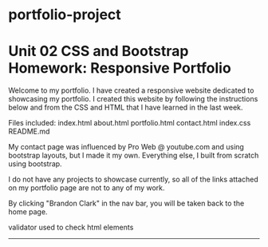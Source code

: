 # portfolio-project
# Unit 02 CSS and Bootstrap Homework: Responsive Portfolio

Welcome to my portfolio. I have created a responsive website dedicated to showcasing my portfolio. I created this website by following the instructions below and from the CSS and HTML that I have learned in the last week. 

Files included:
index.html
about.html
portfolio.html
contact.html
index.css
README.md

My contact page was influenced by Pro Web @ youtube.com and using bootstrap layouts, but I made it my own. Everything else, I built from scratch using bootstrap. 

I do not have any projects to showcase currently, so all of the links attached on my portfolio page are not to any of my work. 

By clicking "Brandon Clark" in the nav bar, you will be taken back to the home page.

validator used to check html elements

-------------------------------------------------------------------------------------------------------------------






